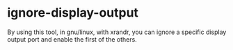 # ignore-display-output
By using this tool, in gnu/linux, with xrandr, you can ignore a specific display output port and enable the first of the others.
